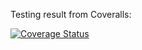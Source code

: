 Testing result from Coveralls:

[![Coverage Status](https://coveralls.io/repos/github/AnfisaPavlukhina/lab_05/badge.svg?branch=main)](https://coveralls.io/github/AnfisaPavlukhina/lab_05?branch=main)
